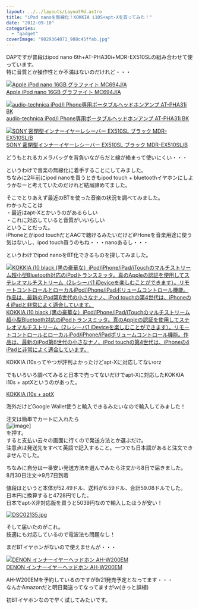```yaml
---
layout: ../../layouts/LayoutMd.astro
title: "iPod nanoを無線化！KOKKIA i10S+apt-Xを買ってみた！"
date: "2012-09-10"
categories: 
  - "gadget"
coverImage: "9029364871_988c45ffab.jpg"
---
```


DAPですが普段はipod nano 6th+AT-PHA30i+MDR-EX510SLの組み合わせて使っています。  
特に音質とか操作性とか不満はないのだけれど・・・

[![Apple iPod nano 16GB グラファイト MC694J/A](/wp/images/41zwM26SknL._SL75_.jpg)  
Apple iPod nano 16GB グラファイト MC694J/A  
](https://www.amazon.co.jp/exec/obidos/ASIN/B0040ZO8YK/mizuka123-22/ref=nosim)

[![audio-technica iPod/i Phone専用ポータブルヘッドホンアンプ  AT-PHA31i BK](/wp/images/314GW7wQT7L._SL75_.jpg)  
audio-technica iPod/i Phone専用ポータブルヘッドホンアンプ AT-PHA31i BK  
](https://www.amazon.co.jp/exec/obidos/ASIN/B0049CVYMS/mizuka123-22/ref=nosim)

[![SONY 密閉型インナーイヤーレシーバー EX510SL ブラック MDR-EX510SL/B](/wp/images/310uTEQxNTL._SL75_.jpg)  
SONY 密閉型インナーイヤーレシーバー EX510SL ブラック MDR-EX510SL/B  
](https://www.amazon.co.jp/exec/obidos/ASIN/B00420UAOK/mizuka123-22/ref=nosim)

どうもとれるカメラバッグを背負いながらだと線が絡まって使いにくい・・・

というわけで音楽の無線化に着手することにしてみました。  
ちなみに2年前にipod nanoを買うときもipod touch + bluetoothイヤホンにしようかなーと考えていたのだけれど結局諦めてました。

そこでとりあえず最近のBTを使った音楽の状況を調べてみました。  
わかったことは  
・最近はapt-Xとかいうのがあるらしい  
・これに対応していると音質がいいらしい  
ということだった。  
iPhoneとかipod touchだとAACで聴けるみたいだけどiPHoneを音楽用途に使う気はないし、ipod touch買うのもね・・・nanoあるし・・・

というわけでipod nanoをBT化できるものを探してみました。

[![KOKKIA i10 black (黒の豪華な）iPod/iPhone/iPad/iTouchのマルチストリーム超小型Bluetooth対応のiPodトランスミッタ。真のAppleの認証を使用してステレオマルチストリーム（2レシーバ1 iDeviceを楽しむことができます）。リモートコントロールとローカルiPod/iPhone/iPadボリュームコントロール機能。作品は、最新のiPod第6世代の小さなナノ、iPod touchの第4世代は、iPhoneの4 iPadと非常によく適合しています。](/wp/images/4100SMAPalL._SL75_.jpg)  
KOKKIA i10 black (黒の豪華な）iPod/iPhone/iPad/iTouchのマルチストリーム超小型Bluetooth対応のiPodトランスミッタ。真のAppleの認証を使用してステレオマルチストリーム（2レシーバ1 iDeviceを楽しむことができます）。リモートコントロールとローカルiPod/iPhone/iPadボリュームコントロール機能。作品は、最新のiPod第6世代の小さなナノ、iPod touchの第4世代は、iPhoneの4 iPadと非常によく適合しています。  
](https://www.amazon.co.jp/exec/obidos/ASIN/B004I408OW/mizuka123-22/ref=nosim)

KOKKIA i10sってやつが評判よかったけどapt-Xに対応してないorz

でもいろいろ調べてみると日本で売ってないだけでapt-Xに対応したKOKKIA i10s + aptXというのがあった。

[KOKKIA i10s + aptX](http://store.kokkia.com/i10stinybluetoothipodtransmitterforipodiphoneipaditouchwithtrueappleauthenticationremotecontrolsandl-6.aspx)

海外だけどGoogle Wallet使うと輸入できるみたいなので輸入してみました！

注文は簡単でカートに入れたら  
[![image](/wp/images/image_thumb6.png "image")]  
を押す。  
すると支払い云々の画面に行くので発送方法とか選ぶだけ。  
注意点は発送先をすべて英語で記入すること。一つでも日本語があると注文できませんでした。

ちなみに自分は一番安い発送方法を選んでみたら注文から8日で届きました。  
8月30日注文→9月7日到着

値段はというと本体が52.49ドル、送料が6.59ドル、合計59.08ドルでした。  
日本円に換算すると4728円でした。  
日本でapt-X非対応版を買うと5039円なので輸入したほうが安い！

[![DSC02135.jpg](/wp/images/9029364871_988c45ffab.jpg)](http://www.flickr.com/photos/67522130@N08/9029364871/ "DSC02135.jpg")

そして届いたのがこれ。  
技適にも対応しているので電波法も問題なし！

まだBTイヤホンがないので使えませんが・・・

[![DENON インナーイヤーヘッドホン AH-W200EM](/wp/images/413IQSbcFhL._SL75_.jpg)  
DENON インナーイヤーヘッドホン AH-W200EM  
](https://www.amazon.co.jp/exec/obidos/ASIN/B008MUXYOE/mizuka123-22/ref=nosim)

  
AH-W200EMを予約しているのですが9/21発売予定となってます・・・  
なんかAmazonだと明日発送ってなってますがｗ(きっと誤植)

初BTイヤホンなので早く試してみたいです。
